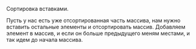 Сортировка вставками.

Пусть у нас есть уже отсортированная часть массива, нам нужно вставить остальные элементы и отсортировать массив. 
Добавляем элемент в массив, и если он больше предыдущего меням местами, и так идем до начала массива.
